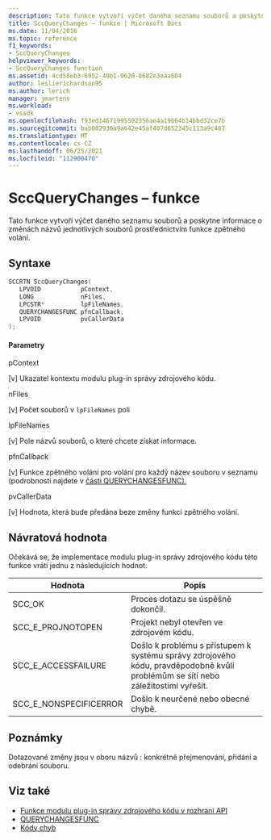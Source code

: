 ```yaml
---
description: Tato funkce vytvoří výčet daného seznamu souborů a poskytne informace o změnách názvů jednotlivých souborů prostřednictvím funkce zpětného volání.
title: SccQueryChanges – funkce | Microsoft Docs
ms.date: 11/04/2016
ms.topic: reference
f1_keywords:
- SccQueryChanges
helpviewer_keywords:
- SccQueryChanges function
ms.assetid: 4cd58eb3-6952-49b1-9620-8682e3eaa604
author: leslierichardson95
ms.author: lerich
manager: jmartens
ms.workload:
- vssdk
ms.openlocfilehash: f93ed14671995502356ae4a19664b14bbd32ce7b
ms.sourcegitcommit: bab002936a9a642e45af407d652345c113a9c467
ms.translationtype: MT
ms.contentlocale: cs-CZ
ms.lasthandoff: 06/25/2021
ms.locfileid: "112900470"
---
```

# <a name="sccquerychanges-function"></a>SccQueryChanges – funkce
Tato funkce vytvoří výčet daného seznamu souborů a poskytne informace o změnách názvů jednotlivých souborů prostřednictvím funkce zpětného volání.

## <a name="syntax"></a>Syntaxe

```cpp
SCCRTN SccQueryChanges(
   LPVOID           pContext,
   LONG             nFiles,
   LPCSTR*          lpFileNames,
   QUERYCHANGESFUNC pfnCallback,
   LPVOID           pvCallerData
);
```

#### <a name="parameters"></a>Parametry
 pContext

[v] Ukazatel kontextu modulu plug-in správy zdrojového kódu.

 nFiles

[v] Počet souborů v `lpFileNames` poli

 lpFileNames

[v] Pole názvů souborů, o které chcete získat informace.

 pfnCallback

[v] Funkce zpětného volání pro volání pro každý název souboru v seznamu (podrobnosti najdete v [části QUERYCHANGESFUNC).](../extensibility/querychangesfunc.md)

 pvCallerData

[v] Hodnota, která bude předána beze změny funkci zpětného volání.

## <a name="return-value"></a>Návratová hodnota
 Očekává se, že implementace modulu plug-in správy zdrojového kódu této funkce vrátí jednu z následujících hodnot:

|Hodnota|Popis|
|-----------|-----------------|
|SCC_OK|Proces dotazu se úspěšně dokončil.|
|SCC_E_PROJNOTOPEN|Projekt nebyl otevřen ve zdrojovém kódu.|
|SCC_E_ACCESSFAILURE|Došlo k problému s přístupem k systému správy zdrojového kódu, pravděpodobně kvůli problémům se sítí nebo záležitostimi vyřešit.|
|SCC_E_NONSPECIFICERROR|Došlo k neurčené nebo obecné chybě.|

## <a name="remarks"></a>Poznámky
 Dotazované změny jsou v oboru názvů : konkrétně přejmenování, přidání a odebrání souboru.

## <a name="see-also"></a>Viz také
- [Funkce modulu plug-in správy zdrojového kódu v rozhraní API](../extensibility/source-control-plug-in-api-functions.md)
- [QUERYCHANGESFUNC](../extensibility/querychangesfunc.md)
- [Kódy chyb](../extensibility/error-codes.md)
